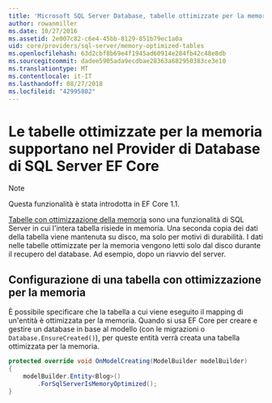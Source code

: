 ```yaml
---
title: 'Microsoft SQL Server Database, tabelle ottimizzate per la memoria: Provider EF Core'
author: rowanmiller
ms.date: 10/27/2016
ms.assetid: 2e007c82-c6e4-45bb-8129-851b79ec1a0a
uid: core/providers/sql-server/memory-optimized-tables
ms.openlocfilehash: 63d2cbf8b69e4f1945ad60914e284fb42c48e8db
ms.sourcegitcommit: dadee5905ada9ecdbae28363a682950383ce3e10
ms.translationtype: MT
ms.contentlocale: it-IT
ms.lasthandoff: 08/27/2018
ms.locfileid: "42995802"
---
```

# <a name="memory-optimized-tables-support-in-sql-server-ef-core-database-provider"></a>Le tabelle ottimizzate per la memoria supportano nel Provider di Database di SQL Server EF Core

> [!NOTE]  
>
> Questa funzionalità è stata introdotta in EF Core 1.1.

[Tabelle con ottimizzazione della memoria](https://docs.microsoft.com/sql/relational-databases/in-memory-oltp/memory-optimized-tables) sono una funzionalità di SQL Server in cui l'intera tabella risiede in memoria. Una seconda copia dei dati della tabella viene mantenuta su disco, ma solo per motivi di durabilità. I dati nelle tabelle ottimizzate per la memoria vengono letti solo dal disco durante il recupero del database. Ad esempio, dopo un riavvio del server.

## <a name="configuring-a-memory-optimized-table"></a>Configurazione di una tabella con ottimizzazione per la memoria

È possibile specificare che la tabella a cui viene eseguito il mapping di un'entità è ottimizzata per la memoria. Quando si usa EF Core per creare e gestire un database in base al modello (con le migrazioni o `Database.EnsureCreated()`), per queste entità verrà creata una tabella ottimizzata per la memoria.

``` csharp
protected override void OnModelCreating(ModelBuilder modelBuilder)
{
    modelBuilder.Entity<Blog>()
        .ForSqlServerIsMemoryOptimized();
}
```
